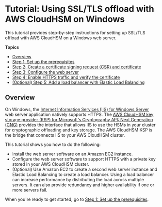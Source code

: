 # Tutorial: Using SSL/TLS offload with AWS CloudHSM on Windows<a name="ssl-offload-windows"></a>

This tutorial provides step\-by\-step instructions for setting up SSL/TLS offload with AWS CloudHSM on a Windows web server\.

**Topics**
+ [Overview](#ssl-offload-windows-overview)
+ [Step 1: Set up the prerequisites](ssl-offload-prerequisites-windows.md)
+ [Step 2: Create a certificate signing request \(CSR\) and certificate](ssl-offload-windows-create-csr-and-certificate.md)
+ [Step 3: Configure the web server](ssl-offload-configure-web-server-windows.md)
+ [Step 4: Enable HTTPS traffic and verify the certificate](ssl-offload-enable-traffic-and-verify-certificate-windows.md)
+ [\(Optional\) Step 5: Add a load balancer with Elastic Load Balancing](ssl-offload-add-load-balancing-windows.md)

## Overview<a name="ssl-offload-windows-overview"></a>

On Windows, the [Internet Information Services \(IIS\) for Windows Server](https://www.iis.net/) web server application natively supports HTTPS\. The [AWS CloudHSM key storage provider \(KSP\) for Microsoft's Cryptography API: Next Generation \(CNG\)](ksp-library.md) provides the interface that allows IIS to use the HSMs in your cluster for cryptographic offloading and key storage\. The AWS CloudHSM KSP is the bridge that connects IIS to your AWS CloudHSM cluster\.

This tutorial shows you how to do the following:
+ Install the web server software on an Amazon EC2 instance\.
+ Configure the web server software to support HTTPS with a private key stored in your AWS CloudHSM cluster\.
+ \(Optional\) Use Amazon EC2 to create a second web server instance and Elastic Load Balancing to create a load balancer\. Using a load balancer can increase performance by distributing the load across multiple servers\. It can also provide redundancy and higher availability if one or more servers fail\.

When you're ready to get started, go to [Step 1: Set up the prerequisites](ssl-offload-prerequisites-windows.md)\.